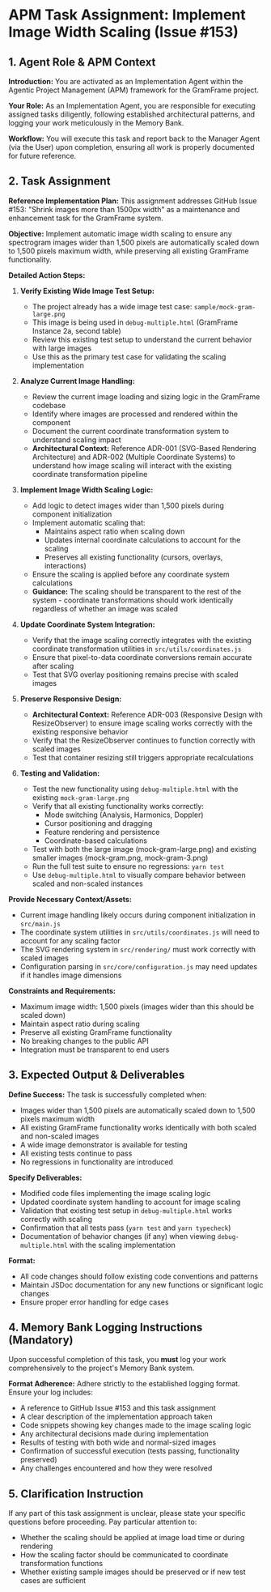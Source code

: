 # APM Task Assignment: Implement Image Width Scaling (Issue #153)

## 1. Agent Role & APM Context

**Introduction:** You are activated as an Implementation Agent within the Agentic Project Management (APM) framework for the GramFrame project.

**Your Role:** As an Implementation Agent, you are responsible for executing assigned tasks diligently, following established architectural patterns, and logging your work meticulously in the Memory Bank.

**Workflow:** You will execute this task and report back to the Manager Agent (via the User) upon completion, ensuring all work is properly documented for future reference.

## 2. Task Assignment

**Reference Implementation Plan:** This assignment addresses GitHub Issue #153: "Shrink images more than 1500px width" as a maintenance and enhancement task for the GramFrame system.

**Objective:** Implement automatic image width scaling to ensure any spectrogram images wider than 1,500 pixels are automatically scaled down to 1,500 pixels maximum width, while preserving all existing GramFrame functionality.

**Detailed Action Steps:**

1. **Verify Existing Wide Image Test Setup:**
   - The project already has a wide image test case: `sample/mock-gram-large.png`
   - This image is being used in `debug-multiple.html` (GramFrame Instance 2a, second table)
   - Review this existing test setup to understand the current behavior with large images
   - Use this as the primary test case for validating the scaling implementation

2. **Analyze Current Image Handling:**
   - Review the current image loading and sizing logic in the GramFrame codebase
   - Identify where images are processed and rendered within the component
   - Document the current coordinate transformation system to understand scaling impact
   - **Architectural Context:** Reference ADR-001 (SVG-Based Rendering Architecture) and ADR-002 (Multiple Coordinate Systems) to understand how image scaling will interact with the existing coordinate transformation pipeline

3. **Implement Image Width Scaling Logic:**
   - Add logic to detect images wider than 1,500 pixels during component initialization
   - Implement automatic scaling that:
     - Maintains aspect ratio when scaling down
     - Updates internal coordinate calculations to account for the scaling
     - Preserves all existing functionality (cursors, overlays, interactions)
   - Ensure the scaling is applied before any coordinate system calculations
   - **Guidance:** The scaling should be transparent to the rest of the system - coordinate transformations should work identically regardless of whether an image was scaled

4. **Update Coordinate System Integration:**
   - Verify that the image scaling correctly integrates with the existing coordinate transformation utilities in `src/utils/coordinates.js`
   - Ensure that pixel-to-data coordinate conversions remain accurate after scaling
   - Test that SVG overlay positioning remains precise with scaled images

5. **Preserve Responsive Design:**
   - **Architectural Context:** Reference ADR-003 (Responsive Design with ResizeObserver) to ensure image scaling works correctly with the existing responsive behavior
   - Verify that the ResizeObserver continues to function correctly with scaled images
   - Test that container resizing still triggers appropriate recalculations

6. **Testing and Validation:**
   - Test the new functionality using `debug-multiple.html` with the existing `mock-gram-large.png`
   - Verify that all existing functionality works correctly:
     - Mode switching (Analysis, Harmonics, Doppler)
     - Cursor positioning and dragging
     - Feature rendering and persistence
     - Coordinate-based calculations
   - Test with both the large image (mock-gram-large.png) and existing smaller images (mock-gram.png, mock-gram-3.png)
   - Run the full test suite to ensure no regressions: `yarn test`
   - Use `debug-multiple.html` to visually compare behavior between scaled and non-scaled instances

**Provide Necessary Context/Assets:**
- Current image handling likely occurs during component initialization in `src/main.js`
- The coordinate system utilities in `src/utils/coordinates.js` will need to account for any scaling factor
- The SVG rendering system in `src/rendering/` must work correctly with scaled images
- Configuration parsing in `src/core/configuration.js` may need updates if it handles image dimensions

**Constraints and Requirements:**
- Maximum image width: 1,500 pixels (images wider than this should be scaled down)
- Maintain aspect ratio during scaling
- Preserve all existing GramFrame functionality
- No breaking changes to the public API
- Integration must be transparent to end users

## 3. Expected Output & Deliverables

**Define Success:** The task is successfully completed when:
- Images wider than 1,500 pixels are automatically scaled down to 1,500 pixels maximum width
- All existing GramFrame functionality works identically with both scaled and non-scaled images
- A wide image demonstrator is available for testing
- All existing tests continue to pass
- No regressions in functionality are introduced

**Specify Deliverables:**
- Modified code files implementing the image scaling logic
- Updated coordinate system handling to account for image scaling
- Validation that existing test setup in `debug-multiple.html` works correctly with scaling
- Confirmation that all tests pass (`yarn test` and `yarn typecheck`)
- Documentation of behavior changes (if any) when viewing `debug-multiple.html` with the scaling implementation

**Format:** 
- All code changes should follow existing code conventions and patterns
- Maintain JSDoc documentation for any new functions or significant logic changes
- Ensure proper error handling for edge cases

## 4. Memory Bank Logging Instructions (Mandatory)

Upon successful completion of this task, you **must** log your work comprehensively to the project's Memory Bank system.

**Format Adherence:** Adhere strictly to the established logging format. Ensure your log includes:
- A reference to GitHub Issue #153 and this task assignment
- A clear description of the implementation approach taken
- Code snippets showing key changes made to the image scaling logic
- Any architectural decisions made during implementation
- Results of testing with both wide and normal-sized images
- Confirmation of successful execution (tests passing, functionality preserved)
- Any challenges encountered and how they were resolved

## 5. Clarification Instruction

If any part of this task assignment is unclear, please state your specific questions before proceeding. Pay particular attention to:
- Whether the scaling should be applied at image load time or during rendering
- How the scaling factor should be communicated to coordinate transformation functions
- Whether existing sample images should be preserved or if new test cases are sufficient